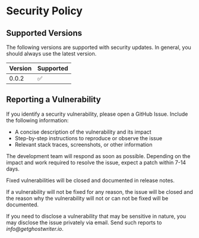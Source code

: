 # Security Policy

## Supported Versions

The following versions are supported with security updates. In general, you should always use the latest version.

| Version | Supported          |
| ------- | ------------------ |
| 0.0.2   | :white_check_mark: |

## Reporting a Vulnerability

If you identify a security vulnerability, please open a GitHub Issue. Include the following information:

* A concise description of the vulnerability and its impact
* Step-by-step instructions to reproduce or observe the issue
* Relevant stack traces, screenshots, or other information

The development team will respond as soon as possible. Depending on the impact and work required to resolve the issue, expect a patch within 7-14 days.

Fixed vulnerabilities will be closed and documented in release notes.

If a vulnerability will not be fixed for any reason, the issue will be closed and the reason why the vulnerability will not or can not be fixed will be documented.

If you need to disclose a vulnerability that may be sensitive in nature, you may disclose the issue privately via email. Send such reports to _info@getghostwriter.io_.